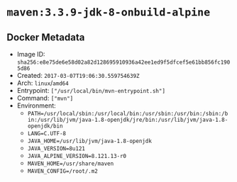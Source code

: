 # `maven:3.3.9-jdk-8-onbuild-alpine`

## Docker Metadata

- Image ID: `sha256:e8e75de6e58d02a82d128695910936a42ee1ed9f5dfcef5e61bb856fc1905d86`
- Created: `2017-03-07T19:06:30.559754639Z`
- Arch: `linux`/`amd64`
- Entrypoint: `["/usr/local/bin/mvn-entrypoint.sh"]`
- Command: `["mvn"]`
- Environment:
  - `PATH=/usr/local/sbin:/usr/local/bin:/usr/sbin:/usr/bin:/sbin:/bin:/usr/lib/jvm/java-1.8-openjdk/jre/bin:/usr/lib/jvm/java-1.8-openjdk/bin`
  - `LANG=C.UTF-8`
  - `JAVA_HOME=/usr/lib/jvm/java-1.8-openjdk`
  - `JAVA_VERSION=8u121`
  - `JAVA_ALPINE_VERSION=8.121.13-r0`
  - `MAVEN_HOME=/usr/share/maven`
  - `MAVEN_CONFIG=/root/.m2`
